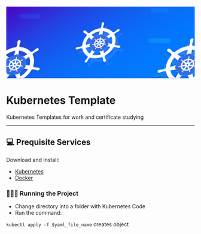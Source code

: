 ![kubernetes banner](imgs/k8-cover.jpg)

# Kubernetes Template

Kubernetes Templates for work and certificate studying

---

## 💻 Prequisite Services

Download and Install: 
- [Kubernetes](https://kubernetes.io/docs/setup/)
- [Docker](https://docs.docker.com/get-docker/)

### 👩🏻‍💻 Running the Project

- Change directory into a folder with Kubernetes Code
- Run the command:

`kubectl apply -f $yaml_file_name` creates object
